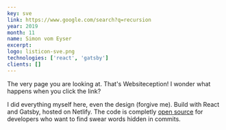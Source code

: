 ```yaml
---
key: sve
link: https://www.google.com/search?q=recursion
year: 2019
month: 11
name: Simon vom Eyser
excerpt:
logo: listicon-sve.png
technologies: ['react', 'gatsby']
clients: []
---
```


The very page you are looking at. That's Websiteception! I wonder what happens when you click the link?

I did everything myself here, even the design (forgive me). Build with React and Gatsby, hosted on Netlify. The code is completly <a href="#" target="_blank" rel="noopener noreferrer">open source</a> for developers who want to find swear words hidden in commits.
